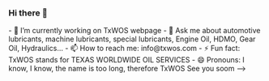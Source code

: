 ### Hi there 👋

<!--
**TXWOS/txwos** is a ✨ _special_ ✨ repository because its `README.md` (this file) appears on your GitHub profile.

Here are some ideas to get you started:
/--!>
- 🔭 I’m currently working on TxWOS webpage
<!--
- 👯 I’m looking to collaborate on ...
- 🤔 I’m looking for help with ...
/--!>
- 💬 Ask me about automotive lubricants, machine lubricants, special lubricants, Engine Oil, HDMO, Gear Oil, Hydraulics...
- 📫 How to reach me: info@txwos.com



- ⚡ Fun fact: TxWOS stands for TEXAS WORLDWIDE OIL SERVICES
- 😄 Pronouns: I know, I know, the name is too long, therefore TxWOS
See you soom
-->
